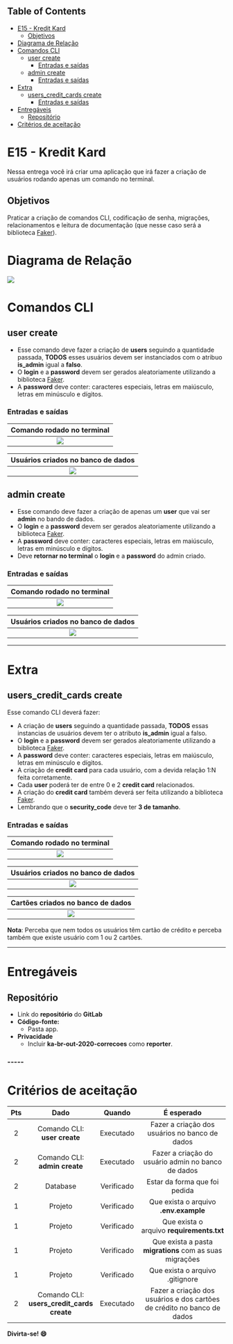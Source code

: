 ﻿## **Table of Contents**
- [E15 - Kredit Kard](https://npepa32v9l.execute-api.us-east-1.amazonaws.com/v2/?project_id=19989138&filename=python/outubro-20/5a_e_01_kredit_kard.html&ref=master#mcetoc_1f8j0bs3e0) 
  - [Objetivos](https://npepa32v9l.execute-api.us-east-1.amazonaws.com/v2/?project_id=19989138&filename=python/outubro-20/5a_e_01_kredit_kard.html&ref=master#mcetoc_1f8j0bs3e1)
- [Diagrama de Relação](https://npepa32v9l.execute-api.us-east-1.amazonaws.com/v2/?project_id=19989138&filename=python/outubro-20/5a_e_01_kredit_kard.html&ref=master#mcetoc_1f8j0bs3e2)
- [Comandos CLI](https://npepa32v9l.execute-api.us-east-1.amazonaws.com/v2/?project_id=19989138&filename=python/outubro-20/5a_e_01_kredit_kard.html&ref=master#mcetoc_1f8j1cnbr3) 
  - [user create ](https://npepa32v9l.execute-api.us-east-1.amazonaws.com/v2/?project_id=19989138&filename=python/outubro-20/5a_e_01_kredit_kard.html&ref=master#mcetoc_1f8j1cnbr4)
    - [Entradas e saídas](https://npepa32v9l.execute-api.us-east-1.amazonaws.com/v2/?project_id=19989138&filename=python/outubro-20/5a_e_01_kredit_kard.html&ref=master#mcetoc_1f8j1cnbr5)
  - [admin create](https://npepa32v9l.execute-api.us-east-1.amazonaws.com/v2/?project_id=19989138&filename=python/outubro-20/5a_e_01_kredit_kard.html&ref=master#mcetoc_1f8j1odkf6) 
    - [Entradas e saídas](https://npepa32v9l.execute-api.us-east-1.amazonaws.com/v2/?project_id=19989138&filename=python/outubro-20/5a_e_01_kredit_kard.html&ref=master#mcetoc_1f8j1odkf7)
- [Extra](https://npepa32v9l.execute-api.us-east-1.amazonaws.com/v2/?project_id=19989138&filename=python/outubro-20/5a_e_01_kredit_kard.html&ref=master#mcetoc_1f8j1p5gb8) 
  - [users_credit_cards create ](https://npepa32v9l.execute-api.us-east-1.amazonaws.com/v2/?project_id=19989138&filename=python/outubro-20/5a_e_01_kredit_kard.html&ref=master#mcetoc_1f8j1pvgd9)
    - [Entradas e saídas](https://npepa32v9l.execute-api.us-east-1.amazonaws.com/v2/?project_id=19989138&filename=python/outubro-20/5a_e_01_kredit_kard.html&ref=master#mcetoc_1f8j2b3bta)
- [Entregáveis ](https://npepa32v9l.execute-api.us-east-1.amazonaws.com/v2/?project_id=19989138&filename=python/outubro-20/5a_e_01_kredit_kard.html&ref=master#mcetoc_1egvoav555j)
  - [Repositório ](https://npepa32v9l.execute-api.us-east-1.amazonaws.com/v2/?project_id=19989138&filename=python/outubro-20/5a_e_01_kredit_kard.html&ref=master#mcetoc_1egvrpv6k1l4)
- [Critérios de aceitação ](https://npepa32v9l.execute-api.us-east-1.amazonaws.com/v2/?project_id=19989138&filename=python/outubro-20/5a_e_01_kredit_kard.html&ref=master#mcetoc_1eh146n6m3)
# **E15 - Kredit Kard**
Nessa entrega você irá criar uma aplicação que irá fazer a criação de usuários rodando apenas um comando no terminal.


## **Objetivos**
Praticar a criação de comandos CLI, codificação de senha, migrações, relacionamentos e leitura de documentação (que nesse caso será a biblioteca [Faker](https://faker.readthedocs.io/en/stable/)).


# **Diagrama de Relação**
![](Aspose.Words.f0830dd4-f2c4-40b2-953e-9d3799ec7329.001.png)


# **Comandos CLI**
## **user create <quantidade>**
- Esse comando deve fazer a criação de **users** seguindo a quantidade passada, **TODOS** esses usuários devem ser instanciados com o atribuo **is\_admin** igual a **falso**. 
- O **login** e a **password** devem ser gerados aleatoriamente utilizando a biblioteca [Faker](https://faker.readthedocs.io/en/stable/).
- A **password** deve conter: caracteres especiais, letras em maiúsculo, letras em minúsculo e dígitos.


### **Entradas e saídas**

|**Comando rodado no terminal**|
| :-: |
|![](Aspose.Words.f0830dd4-f2c4-40b2-953e-9d3799ec7329.001.png)|


|**Usuários criados no banco de dados**|
| :-: |
|![](Aspose.Words.f0830dd4-f2c4-40b2-953e-9d3799ec7329.001.png)|

## **admin create**
- Esse comando deve fazer a criação de apenas um **user** que vai ser **admin** no bando de dados. 
- O **login** e a **password** devem ser gerados aleatoriamente utilizando a biblioteca [Faker](https://faker.readthedocs.io/en/stable/).
- A **password** deve conter: caracteres especiais, letras em maiúsculo, letras em minúsculo e dígitos.
- Deve **retornar no terminal** o **login** e a **password** do admin criado.


### **Entradas e saídas**

|**Comando rodado no terminal**|
| :-: |
|![](Aspose.Words.f0830dd4-f2c4-40b2-953e-9d3799ec7329.001.png)|


|**Usuários criados no banco de dados**|
| :-: |
|![](Aspose.Words.f0830dd4-f2c4-40b2-953e-9d3799ec7329.001.png)|


-----
# **Extra**
## **users\_credit\_cards create <quantidade>**
Esse comando CLI deverá fazer:

- A criação de **users** seguindo a quantidade passada, **TODOS** essas instancias de usuários devem ter o atributo **is\_admin** igual a falso.
- O **login** e a **password** devem ser gerados aleatoriamente utilizando a biblioteca [Faker](https://faker.readthedocs.io/en/stable/).
- A **password** deve conter: caracteres especiais, letras em maiúsculo, letras em minúsculo e dígitos.
- A criação de **credit card** para cada usuário, com a devida relação 1:N feita corretamente.
- Cada **user** poderá ter de entre 0 e 2 **credit card** relacionados.
- A criação do **credit card** também deverá ser feita utilizando a biblioteca [Faker](https://faker.readthedocs.io/en/stable/index.html). 
- Lembrando que o **security\_code** deve ter **3 de tamanho**.


### **Entradas e saídas**

|**Comando rodado no terminal**|
| :-: |
|![](Aspose.Words.f0830dd4-f2c4-40b2-953e-9d3799ec7329.001.png)|


|**Usuários criados no banco de dados**|
| :-: |
|![](Aspose.Words.f0830dd4-f2c4-40b2-953e-9d3799ec7329.001.png)|


|**Cartões criados no banco de dados**|
| :-: |
|![](Aspose.Words.f0830dd4-f2c4-40b2-953e-9d3799ec7329.001.png)|


**Nota**: Perceba que nem todos os usuários têm cartão de crédito e perceba também que existe usuário com 1 ou 2 cartões.

-----
# **Entregáveis** 
## **Repositório** 
- Link do **repositório** do **GitLab** 
- **Código-fonte:** 
  - Pasta app. 
- **Privacidade** 
  - Incluir **ka-br-out-2020-correcoes** como **reporter**. 
### -----
# **Critérios de aceitação** 

|**Pts** |**Dado** |**Quando** |**É esperado** |
| :-: | :-: | :-: | :-: |
|2|Comando CLI:<br>**user create <quantidade>**|Executado|Fazer a criação dos usuários no banco de dados|
|2|Comando CLI:<br>**admin create**|Executado|Fazer a criação do usuário admin no banco de dados|
|2|Database|Verificado|Estar da forma que foi pedida|
|1|Projeto|Verificado|Que exista o arquivo **.env.example**|
|1|Projeto|Verificado|Que exista o arquivo **requirements.txt**|
|1|Projeto|Verificado|Que exista a pasta **migrations** com as suas migrações|
|1|Projeto|Verificado|Que exista o arquivo .gitignore|
|2|Comando CLI:<br>**users\_credit\_cards create <quantidade>**|Executado|Fazer a criação dos usuários e dos cartões de crédito no banco de dados|


**Divirta-se! 😄**


